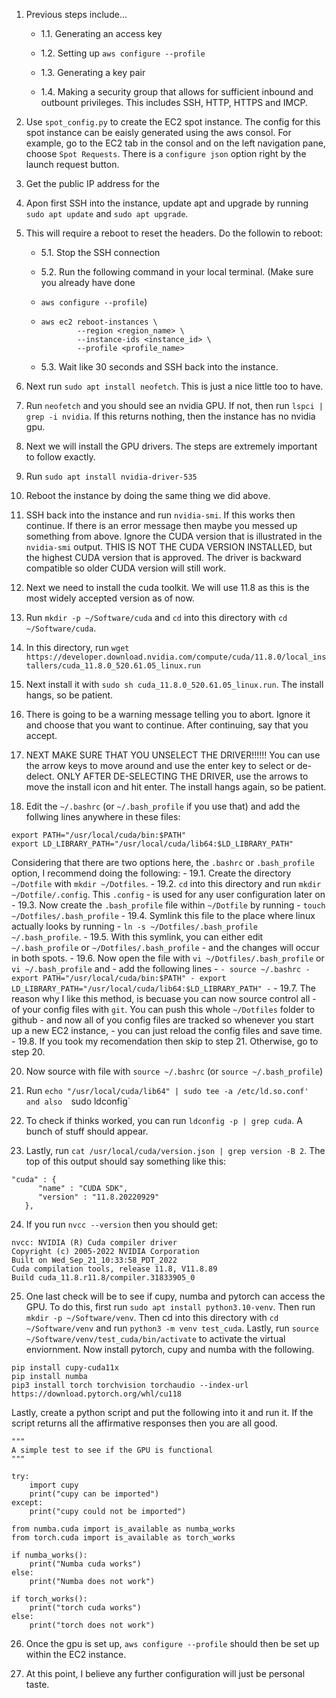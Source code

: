 1. Previous steps include...

    - 1.1. Generating an access key

    - 1.2. Setting up `aws configure --profile`

    - 1.3. Generating a key pair

    - 1.4. Making a security group that allows for sufficient inbound and outbount privileges. This 
    includes SSH, HTTP, HTTPS and IMCP.

2. Use `spot_config.py` to create the EC2 spot instance. The config for this spot instance
can be eaisly generated using the aws consol. For example, go to the EC2 tab in the consol
and on the left navigation pane, choose `Spot Requests`. There is a `configure json` option right
by the launch request button.

3. Get the public IP address for the 

4. Apon first SSH into the instance, update apt and upgrade by running `sudo apt update` and
`sudo apt upgrade`. 

5. This will require a reboot to reset the headers. Do the followin to reboot:

    - 5.1. Stop the SSH connection

    - 5.2. Run the following command in your local terminal. (Make sure you already have done
    - `aws configure --profile`)
    - 
        ```
        aws ec2 reboot-instances \
                --region <region_name> \
                --instance-ids <instance_id> \
                --profile <profile_name>
        ```

    - 5.3. Wait like 30 seconds and SSH back into the instance.

7. Next run `sudo apt install neofetch`. This is just a nice little too to have.

8. Run `neofetch` and you should see an nvidia GPU. If not, then run `lspci | grep -i nvidia`.
If this returns nothing, then the instance has no nvidia gpu.

9. Next we will install the GPU drivers. The steps are extremely important to follow exactly.

10. Run `sudo apt install nvidia-driver-535`

11. Reboot the instance by doing the same thing we did above.

12. SSH back into the instance and run `nvidia-smi`. If this works then continue. If there is
an error message then maybe you messed up something from above. Ignore the CUDA version
that is illustrated in the `nvidia-smi` output. THIS IS NOT THE CUDA VERSION INSTALLED, but
the highest CUDA version that is approved. The driver is backward compatible so older CUDA
version will still work.

13. Next we need to install the cuda toolkit. We will use 11.8 as this is the most widely
accepted version as of now.

14. Run `mkdir -p ~/Software/cuda` and `cd` into this directory with `cd ~/Software/cuda`.

15. In this directory, run `wget https://developer.download.nvidia.com/compute/cuda/11.8.0/local_installers/cuda_11.8.0_520.61.05_linux.run`

16. Next install it with `sudo sh cuda_11.8.0_520.61.05_linux.run`. The install hangs, so
be patient.

17. There is going to be a warning message telling you to abort. Ignore it and choose that you
want to continue. After continuing, say that you accept.

18. NEXT MAKE SURE THAT YOU UNSELECT THE DRIVER!!!!!! You can use the arrow keys to move around
and use the enter key to select or de-delect. ONLY AFTER DE-SELECTING THE DRIVER, use the arrows
to move the install icon and hit enter. The install hangs again, so be patient.

19. Edit the `~/.bashrc` (or `~/.bash_profile` if you use that) and add the follwing lines
anywhere in these files:
```
export PATH="/usr/local/cuda/bin:$PATH"
export LD_LIBRARY_PATH="/usr/local/cuda/lib64:$LD_LIBRARY_PATH"
```
Considering that there are two options here, the `.bashrc` or `.bash_profile` option, 
I recommend doing the following:
    - 19.1. Create the directory `~/Dotfile` with `mkdir ~/Dotfiles`.
    - 19.2. `cd` into this directory and run `mkdir ~/Dotfile/.config`. This `.config`
    - is used for any user configuration later on
    - 19.3. Now create the `.bash_profile` file within `~/Dotfile` by running 
    - `touch ~/Dotfiles/.bash_profile`
    - 19.4. Symlink this file to the place where linux actually looks by running 
    - `ln -s ~/Dotfiles/.bash_profile ~/.bash_profile`.
    - 19.5. With this symlink, you can either edit `~/.bash_profile` or `~/Dotfiles/.bash_profile`
    - and the changes will occur in both spots.
    - 19.6. Now open the file with `vi ~/Dotfiles/.bash_profile` or `vi ~/.bash_profile` and 
    - add the following lines
    - ```
    - source ~/.bashrc
    - export PATH="/usr/local/cuda/bin:$PATH"
    - export LD_LIBRARY_PATH="/usr/local/cuda/lib64:$LD_LIBRARY_PATH"
    - ```
    - 19.7. The reason why I like this method, is becuase you can now source control all
    - of your config files with `git`. You can push this whole `~/Dotfiles` folder to github
    - and now all of you config files are tracked so whenever you start up a new EC2 instance,
    - you can just reload the config files and save time.
    - 19.8. If you took my recomendation then skip to step 21. Otherwise, go to step 20.

20. Now source with file with `source ~/.bashrc` (or `source ~/.bash_profile`)

21. Run `echo "/usr/local/cuda/lib64" | sudo tee -a /etc/ld.so.conf' and also 
`sudo ldconfig`

22. To check if thinks worked, you can run `ldconfig -p | grep cuda`. A bunch of stuff
should appear.

23. Lastly, run `cat /usr/local/cuda/version.json | grep version -B 2`. The top of this
output should say something like this:
```
"cuda" : {
      "name" : "CUDA SDK",
      "version" : "11.8.20220929"
   },
```

24. If you run `nvcc --version` then you should get:
```
nvcc: NVIDIA (R) Cuda compiler driver
Copyright (c) 2005-2022 NVIDIA Corporation
Built on Wed_Sep_21_10:33:58_PDT_2022
Cuda compilation tools, release 11.8, V11.8.89
Build cuda_11.8.r11.8/compiler.31833905_0
```

25. One last check will be to see if cupy, numba and pytorch can access the GPU.
To do this, first run `sudo apt install python3.10-venv`. Then run `mkdir -p ~/Software/venv`.
Then cd into this directory with `cd ~/Software/venv` and run `python3 -m venv test_cuda`.
Lastly, run `source ~/Software/venv/test_cuda/bin/activate` to activate the virtual
enviornment. Now install pytorch, cupy and numba with the following.
```
pip install cupy-cuda11x
pip install numba
pip3 install torch torchvision torchaudio --index-url https://download.pytorch.org/whl/cu118
```
Lastly, create a python script and put the following into it and run it. If the script
returns all the affirmative responses then you are all good.

```
"""
A simple test to see if the GPU is functional
"""

try:
    import cupy
    print("cupy can be imported")
except:
    print("cupy could not be imported")

from numba.cuda import is_available as numba_works
from torch.cuda import is_available as torch_works

if numba_works():
    print("Numba cuda works")
else:
    print("Numba does not work")

if torch_works():
    print("torch cuda works")
else:
    print("torch does not work")
```

26. Once the gpu is set up, `aws configure --profile` should then be set up within the EC2 instance.

27. At this point, I believe any further configuration will just be personal taste.
